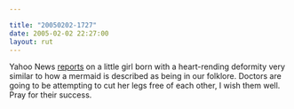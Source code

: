 ```yaml
---

title: "20050202-1727"
date: 2005-02-02 22:27:00
layout: rut
---
```


Yahoo News <a href="http://news.yahoo.com/news?tmpl=story&cid=574&u=/nm/20050202/wl_nm/life_peru_mermaid_dc_1&printer=1">reports</a>
on a little girl born with a heart-rending deformity very similar to
how a mermaid is described as being in our folklore.  Doctors are
going to be attempting to cut her legs free of each other, I wish
them well.  Pray for their success.

